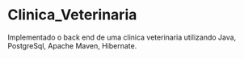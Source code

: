 # Clinica_Veterinaria
 Implementado o back end de uma clinica veterinaria utilizando Java, PostgreSql, Apache Maven, Hibernate.

